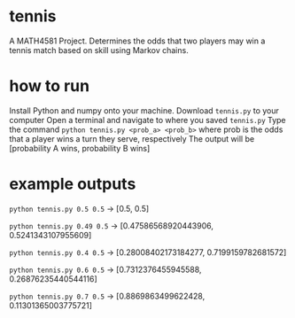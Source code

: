 # tennis
A MATH4581 Project. Determines the odds that two players may win a tennis match based on skill using Markov chains.

# how to run
Install Python and numpy onto your machine.
Download `tennis.py` to your computer
Open a terminal and navigate to where you saved `tennis.py`
Type the command `python tennis.py <prob_a> <prob_b>` where prob is the odds that a player wins a turn they serve, respectively
The output will be [probability A wins, probability B wins]

# example outputs

`python tennis.py 0.5 0.5` -> [0.5, 0.5]

`python tennis.py 0.49 0.5` -> [0.47586568920443906, 0.5241343107955609]

`python tennis.py 0.4 0.5` -> [0.28008402173184277, 0.7199159782681572]

`python tennis.py 0.6 0.5` -> [0.7312376455945588, 0.26876235440544116]

`python tennis.py 0.7 0.5` -> [0.8869863499622428, 0.11301365003775721]
